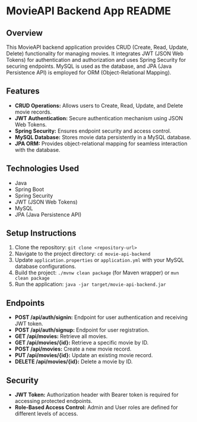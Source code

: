 # MovieAPI Backend App README

## Overview
This MovieAPI backend application provides CRUD (Create, Read, Update, Delete) functionality for managing movies. It integrates JWT (JSON Web Tokens) for authentication and authorization and uses Spring Security for securing endpoints. MySQL is used as the database, and JPA (Java Persistence API) is employed for ORM (Object-Relational Mapping).

## Features
- **CRUD Operations:** Allows users to Create, Read, Update, and Delete movie records.
- **JWT Authentication:** Secure authentication mechanism using JSON Web Tokens.
- **Spring Security:** Ensures endpoint security and access control.
- **MySQL Database:** Stores movie data persistently in a MySQL database.
- **JPA ORM:** Provides object-relational mapping for seamless interaction with the database.

## Technologies Used
- Java
- Spring Boot
- Spring Security
- JWT (JSON Web Tokens)
- MySQL
- JPA (Java Persistence API)

## Setup Instructions
1. Clone the repository: `git clone <repository-url>`
2. Navigate to the project directory: `cd movie-api-backend`
3. Update `application.properties` or `application.yml` with your MySQL database configurations.
4. Build the project: `./mvnw clean package` (for Maven wrapper) or `mvn clean package`
5. Run the application: `java -jar target/movie-api-backend.jar`

## Endpoints
- **POST /api/auth/signin:** Endpoint for user authentication and receiving JWT token.
- **POST /api/auth/signup:** Endpoint for user registration.
- **GET /api/movies:** Retrieve all movies.
- **GET /api/movies/{id}:** Retrieve a specific movie by ID.
- **POST /api/movies:** Create a new movie record.
- **PUT /api/movies/{id}:** Update an existing movie record.
- **DELETE /api/movies/{id}:** Delete a movie by ID.

## Security
- **JWT Token:** Authorization header with Bearer token is required for accessing protected endpoints.
- **Role-Based Access Control:** Admin and User roles are defined for different levels of access.
